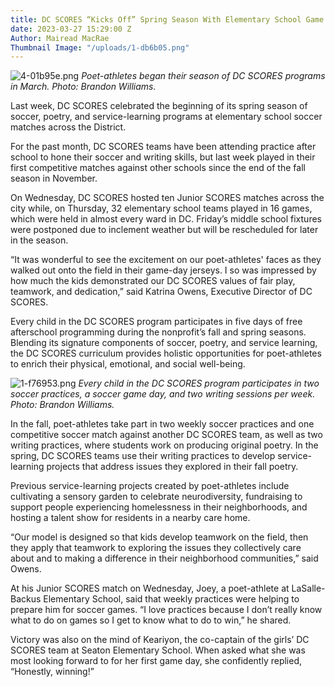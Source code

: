 ```yaml
---
title: DC SCORES “Kicks Off” Spring Season With Elementary School Game Days
date: 2023-03-27 15:29:00 Z
Author: Mairead MacRae
Thumbnail Image: "/uploads/1-db6b05.png"
---
```


![4-01b95e.png](/uploads/4-01b95e.png)
*Poet-athletes began their season of DC SCORES programs in March. Photo: Brandon Williams.*












Last week, DC SCORES celebrated the beginning of its spring season of soccer, poetry, and service-learning programs at elementary school soccer matches across the District. 

For the past month, DC SCORES teams have been attending practice after school to hone their soccer and writing skills, but last week played in their first competitive matches against other schools since the end of the fall season in November. 

On Wednesday, DC SCORES hosted ten Junior SCORES matches across the city while, on Thursday, 32 elementary school teams played in 16 games, which were held in almost every ward in DC. Friday’s middle school fixtures were postponed due to inclement weather but will be rescheduled for later in the season. 

“It was wonderful to see the excitement on our poet-athletes' faces as they walked out onto the field in their game-day jerseys. I so was impressed by how much the kids demonstrated our DC SCORES values of fair play, teamwork, and dedication,” said Katrina Owens, Executive Director of DC SCORES. 

Every child in the DC SCORES program participates in five days of free afterschool programming during the nonprofit’s fall and spring seasons. Blending its signature components of soccer, poetry, and service learning, the DC SCORES curriculum provides holistic opportunities for poet-athletes to enrich their physical, emotional, and social well-being. 

![1-f76953.png](/uploads/1-f76953.png)
*Every child in the DC SCORES program participates in two soccer practices, a soccer game day, and two writing sessions per week. Photo: Brandon Williams.*

In the fall, poet-athletes take part in two weekly soccer practices and one competitive soccer match against another DC SCORES team, as well as two writing practices, where students work on producing original poetry. In the spring, DC SCORES teams use their writing practices to develop service-learning projects that address issues they explored in their fall poetry. 

Previous service-learning projects created by poet-athletes include cultivating a sensory garden to celebrate neurodiversity, fundraising to support people experiencing homelessness in their neighborhoods, and hosting a talent show for residents in a nearby care home. 

“Our model is designed so that kids develop teamwork on the field, then they apply that teamwork to exploring the issues they collectively care about and to making a difference in their neighborhood communities,” said Owens. 

At his Junior SCORES match on Wednesday, Joey, a poet-athlete at LaSalle-Backus Elementary School, said that weekly practices were helping to prepare him for soccer games. “I love practices because I don’t really know what to do on games so I get to know what to do to win,” he shared. 

Victory was also on the mind of Keariyon, the co-captain of the girls’ DC SCORES team at Seaton Elementary School. When asked what she was most looking forward to for her first game day, she confidently replied, “Honestly, winning!”